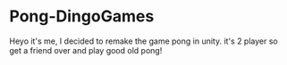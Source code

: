 # Pong-DingoGames
Heyo it's me, I decided to remake the game pong in unity.
it's 2 player so get a friend over and play good old pong!
